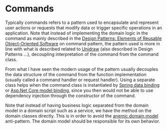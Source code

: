 # Commands

Typically commands refers to a pattern used to encapsulate and represent user actions or requests that modify data or
trigger specific operations in an application. Note that instead of implementing the domain logic in the command as mainly described in the [Design Patterns: Elements of Reusable Object-Oriented Software](https://en.wikipedia.org/wiki/Design_Patterns) on
command pattern, the pattern used is more in line with  what is described
related to [Unidraw](https://dl.acm.org/doi/10.1145/98188.98197) (also described in Design Patterns ...), decoupling interpretation of the command from the command class.

From what I have seen the modern usage of the pattern usually decouples the data structure of the
command from the function implementation (usually called a command handler or request handler). Using a separate class helps when the command class is instantiated by [Spring data binding](https://www.baeldung.com/spring-mvc-custom-data-binder) or [Asp.Net Core model binding](https://learn.microsoft.com/en-us/aspnet/core/mvc/models/model-binding?view=aspnetcore-7.0), since you then would not be able to use dependency injection through the constructor of the command.

Note that instead of having business logic separated from the domain model in a domain script such as a service, we have the method on the domain classes directly. This is in order to avoid the [anemic domain model](https://martinfowler.com/bliki/AnemicDomainModel.html) anti-pattern. The domain model should be responsible for its own behavior.